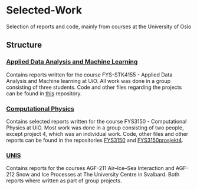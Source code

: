 # Selected-Work
Selection of reports and code, mainly from courses at the University of Oslo

## Structure
### [Applied Data Analysis and Machine Learning](https://github.com/alpsjur/Selected-Work/tree/main/Applied%20Data%20Analysis%20and%20Machine%20Learning)
Contains reports written for the course FYS-STK4155 - Applied Data Analysis and Machine learning at UiO. All work was done in a group consisting of three students. Code and other files regarding the projects can be found in [this](https://github.com/alpsjur/FYS-STK4155) repository.

### [Computational Physics](https://github.com/alpsjur/Selected-Work/tree/main/Computational%20Physics)
Contains selected reports written for the course FYS3150 - Computational Physics at UiO. Most work was done in a group consisting of two people, except project 4, which was an individual work. Code, other files and other reports can be found in the repositories  [FYS3150](https://github.com/alpsjur/FYS3150) and [FYS3150prosjekt4](https://github.com/alpsjur/FYS3150prosjekt4).

### [UNIS](https://github.com/alpsjur/Selected-Work/tree/main/UNIS)
Contains reports for the courses AGF-211 Air–Ice–Sea Interaction and AGF-212 Snow and Ice Processes at The University Centre in Svalbard. Both reports where written as part of group projects.  

